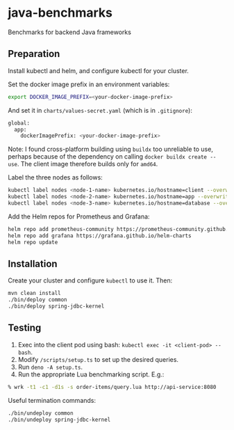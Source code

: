 # java-benchmarks

Benchmarks for backend Java frameworks

## Preparation

Install kubectl and helm, and configure kubectl for your cluster.

Set the docker image prefix in an environment variables:

```bash
export DOCKER_IMAGE_PREFIX=<your-docker-image-prefix>
```

And set it in `charts/values-secret.yaml` (which is in `.gitignore`):

```bash
global:
  app:
    dockerImagePrefix: <your-docker-image-prefix>
```

Note: I found cross-platform building using `buildx` too unreliable to use, 
perhaps because of the dependency on calling `docker buildx create --use`. 
The client image therefore builds only for `amd64`.

Label the three nodes as follows:

```bash
kubectl label nodes <node-1-name> kubernetes.io/hostname=client --overwrite
kubectl label nodes <node-2-name> kubernetes.io/hostname=app --overwrite
kubectl label nodes <node-3-name> kubernetes.io/hostname=database --overwrite
```

Add the Helm repos for Prometheus and Grafana:

```bash
helm repo add prometheus-community https://prometheus-community.github.io/helm-charts
helm repo add grafana https://grafana.github.io/helm-charts
helm repo update
```

## Installation

Create your cluster and configure `kubectl` to use it. Then:

```bash
mvn clean install
./bin/deploy common
./bin/deploy spring-jdbc-kernel
```

## Testing

1. Exec into the client pod using bash: `kubectl exec -it <client-pod> -- bash`.
2. Modify `/scripts/setup.ts` to set up the desired queries.
3. Run `deno -A setup.ts`.
4. Run the appropriate Lua benchmarking script. E.g.:

```bash
% wrk -t1 -c1 -d1s -s order-items/query.lua http://api-service:8080
```

Useful termination commands:

```bash
./bin/undeploy common
./bin/undeploy spring-jdbc-kernel
```
